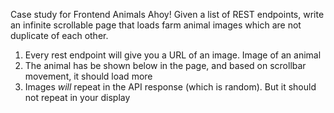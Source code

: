 Case study for Frontend
Animals Ahoy!
Given a list of REST endpoints, write an infinite scrollable page that loads farm animal
images which are not duplicate of each other.
1. Every rest endpoint will give you a URL of an image. Image of an animal
2. The animal has be shown below in the page, and based on scrollbar movement, it
should load more
3. Images *will* repeat in the API response (which is random). But it should not repeat
in your display
